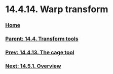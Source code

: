 # 14.4.14. Warp transform

### [Home](./00-home.md)
### [Parent: 14.4. Transform tools](./14-04-00-transform-tools.md)
### [Prev: 14.4.13. The cage tool](./14-04-13-the-cage-tool.md)
### [Next: 14.5.1. Overview](./14-05-01-overview.md)
